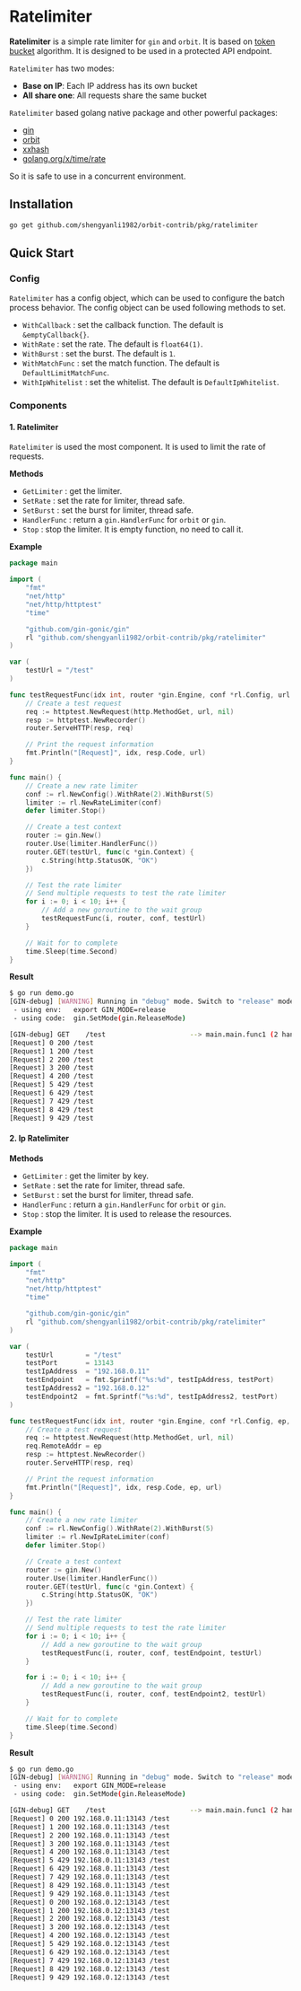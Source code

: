 # Ratelimiter

**Ratelimiter** is a simple rate limiter for `gin` and `orbit`. It is based on [token bucket](https://en.wikipedia.org/wiki/Token_bucket) algorithm. It is designed to be used in a protected API endpoint.

`Ratelimiter` has two modes:

-   **Base on IP**: Each IP address has its own bucket
-   **All share one**: All requests share the same bucket

`Ratelimiter` based golang native package and other powerful packages:

-   [gin](https://github.com/gin-gonic/gin)
-   [orbit](https://github.com/shengyanli1982/orbit)
-   [xxhash](https://github.com/cespare/xxhash)
-   [golang.org/x/time/rate](https://pkg.go.dev/golang.org/x/time/rate)

So it is safe to use in a concurrent environment.

## Installation

```bash
go get github.com/shengyanli1982/orbit-contrib/pkg/ratelimiter
```

## Quick Start

### Config

`Ratelimiter` has a config object, which can be used to configure the batch process behavior. The config object can be used following methods to set.

-   `WithCallback` : set the callback function. The default is `&emptyCallback{}`.
-   `WithRate` : set the rate. The default is `float64(1)`.
-   `WithBurst` : set the burst. The default is `1`.
-   `WithMatchFunc` : set the match function. The default is `DefaultLimitMatchFunc`.
-   `WithIpWhitelist` : set the whitelist. The default is `DefaultIpWhitelist`.

### Components

#### 1. Ratelimiter

`Ratelimiter` is used the most component. It is used to limit the rate of requests.

**Methods**

-   `GetLimiter` : get the limiter.
-   `SetRate` : set the rate for limiter, thread safe.
-   `SetBurst` : set the burst for limiter, thread safe.
-   `HandlerFunc` : return a `gin.HandlerFunc` for `orbit` or `gin`.
-   `Stop` : stop the limiter. It is empty function, no need to call it.

**Example**

```go
package main

import (
	"fmt"
	"net/http"
	"net/http/httptest"
	"time"

	"github.com/gin-gonic/gin"
	rl "github.com/shengyanli1982/orbit-contrib/pkg/ratelimiter"
)

var (
	testUrl = "/test"
)

func testRequestFunc(idx int, router *gin.Engine, conf *rl.Config, url string) {
	// Create a test request
	req := httptest.NewRequest(http.MethodGet, url, nil)
	resp := httptest.NewRecorder()
	router.ServeHTTP(resp, req)

	// Print the request information
	fmt.Println("[Request]", idx, resp.Code, url)
}

func main() {
	// Create a new rate limiter
	conf := rl.NewConfig().WithRate(2).WithBurst(5)
	limiter := rl.NewRateLimiter(conf)
	defer limiter.Stop()

	// Create a test context
	router := gin.New()
	router.Use(limiter.HandlerFunc())
	router.GET(testUrl, func(c *gin.Context) {
		c.String(http.StatusOK, "OK")
	})

	// Test the rate limiter
	// Send multiple requests to test the rate limiter
	for i := 0; i < 10; i++ {
		// Add a new goroutine to the wait group
		testRequestFunc(i, router, conf, testUrl)
	}

	// Wait for to complete
	time.Sleep(time.Second)
}
```

**Result**

```bash
$ go run demo.go
[GIN-debug] [WARNING] Running in "debug" mode. Switch to "release" mode in production.
 - using env:   export GIN_MODE=release
 - using code:  gin.SetMode(gin.ReleaseMode)

[GIN-debug] GET    /test                     --> main.main.func1 (2 handlers)
[Request] 0 200 /test
[Request] 1 200 /test
[Request] 2 200 /test
[Request] 3 200 /test
[Request] 4 200 /test
[Request] 5 429 /test
[Request] 6 429 /test
[Request] 7 429 /test
[Request] 8 429 /test
[Request] 9 429 /test
```

#### 2. Ip Ratelimiter

**Methods**

-   `GetLimiter` : get the limiter by key.
-   `SetRate` : set the rate for limiter, thread safe.
-   `SetBurst` : set the burst for limiter, thread safe.
-   `HandlerFunc` : return a `gin.HandlerFunc` for `orbit` or `gin`.
-   `Stop` : stop the limiter. It is used to release the resources.

**Example**

```go
package main

import (
	"fmt"
	"net/http"
	"net/http/httptest"
	"time"

	"github.com/gin-gonic/gin"
	rl "github.com/shengyanli1982/orbit-contrib/pkg/ratelimiter"
)

var (
	testUrl        = "/test"
	testPort       = 13143
	testIpAddress  = "192.168.0.11"
	testEndpoint   = fmt.Sprintf("%s:%d", testIpAddress, testPort)
	testIpAddress2 = "192.168.0.12"
	testEndpoint2  = fmt.Sprintf("%s:%d", testIpAddress2, testPort)
)

func testRequestFunc(idx int, router *gin.Engine, conf *rl.Config, ep, url string) {
	// Create a test request
	req := httptest.NewRequest(http.MethodGet, url, nil)
	req.RemoteAddr = ep
	resp := httptest.NewRecorder()
	router.ServeHTTP(resp, req)

	// Print the request information
	fmt.Println("[Request]", idx, resp.Code, ep, url)
}

func main() {
	// Create a new rate limiter
	conf := rl.NewConfig().WithRate(2).WithBurst(5)
	limiter := rl.NewIpRateLimiter(conf)
	defer limiter.Stop()

	// Create a test context
	router := gin.New()
	router.Use(limiter.HandlerFunc())
	router.GET(testUrl, func(c *gin.Context) {
		c.String(http.StatusOK, "OK")
	})

	// Test the rate limiter
	// Send multiple requests to test the rate limiter
	for i := 0; i < 10; i++ {
		// Add a new goroutine to the wait group
		testRequestFunc(i, router, conf, testEndpoint, testUrl)
	}

	for i := 0; i < 10; i++ {
		// Add a new goroutine to the wait group
		testRequestFunc(i, router, conf, testEndpoint2, testUrl)
	}

	// Wait for to complete
	time.Sleep(time.Second)
}
```

**Result**

```bash
$ go run demo.go
[GIN-debug] [WARNING] Running in "debug" mode. Switch to "release" mode in production.
 - using env:   export GIN_MODE=release
 - using code:  gin.SetMode(gin.ReleaseMode)

[GIN-debug] GET    /test                     --> main.main.func1 (2 handlers)
[Request] 0 200 192.168.0.11:13143 /test
[Request] 1 200 192.168.0.11:13143 /test
[Request] 2 200 192.168.0.11:13143 /test
[Request] 3 200 192.168.0.11:13143 /test
[Request] 4 200 192.168.0.11:13143 /test
[Request] 5 429 192.168.0.11:13143 /test
[Request] 6 429 192.168.0.11:13143 /test
[Request] 7 429 192.168.0.11:13143 /test
[Request] 8 429 192.168.0.11:13143 /test
[Request] 9 429 192.168.0.11:13143 /test
[Request] 0 200 192.168.0.12:13143 /test
[Request] 1 200 192.168.0.12:13143 /test
[Request] 2 200 192.168.0.12:13143 /test
[Request] 3 200 192.168.0.12:13143 /test
[Request] 4 200 192.168.0.12:13143 /test
[Request] 5 429 192.168.0.12:13143 /test
[Request] 6 429 192.168.0.12:13143 /test
[Request] 7 429 192.168.0.12:13143 /test
[Request] 8 429 192.168.0.12:13143 /test
[Request] 9 429 192.168.0.12:13143 /test
```

